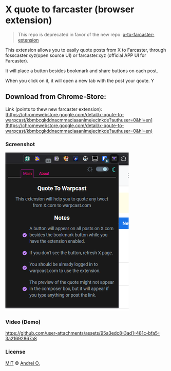 # X quote to farcaster (browser extension)

> This repo is deprecated in favor of the new repo: [x-to-farcaster-extension](https://github.com/andrei0x309/x-to-farcaster-extension)

This extension allows you to easily quote posts from X to Farcaster, through fosscaster.xyz(open source UI) or farcaster.xyz (official APP UI for Farcaster).

It will place a button besides bookmark and share buttons on each post.

When you click on it, it will open a new tab with the post your qoute. Y
 
## Download from Chrome-Store:

Link (points to thew new farcaster extension):
[https://chromewebstore.google.com/detail/x-qoute-to-warpcast/kbmbcgkddnacmmaciaaanlmejecinkde?authuser=0&hl=en](https://chromewebstore.google.com/detail/x-qoute-to-warpcast/kbmbcgkddnacmmaciaaanlmejecinkde?authuser=0&hl=en)


### Screenshot

![screenshot](/screen_1.png)

### Video (Demo)

https://github.com/user-attachments/assets/95a3edc8-3ad1-481c-bfa5-3a21692867a8

### License

[MIT](LICENSE.md) © [Andrei O.](http://flashsoft.eu)
